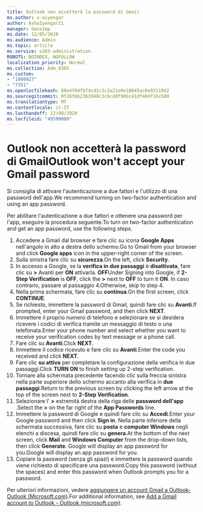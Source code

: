 ```yaml
---
title: Outlook non accetterà la password di Gmail
ms.author: v-aiyengar
author: AshaIyengar21
manager: dansimp
ms.date: 12/05/2020
ms.audience: Admin
ms.topic: article
ms.service: o365-administration
ROBOTS: NOINDEX, NOFOLLOW
localization_priority: Normal
ms.collection: Adm_O365
ms.custom:
- "1800027"
- "7351"
ms.openlocfilehash: 60e4f04fbf4cd2c3c2a21e6e18845ac6e93119d2
ms.sourcegitcommit: 0f26f6b23b3d48c3c6cddf98bc41df484f16cb00
ms.translationtype: MT
ms.contentlocale: it-IT
ms.lasthandoff: 12/08/2020
ms.locfileid: "49599080"
---
```

# <a name="outlook-wont-accept-your-gmail-password"></a><span data-ttu-id="0e265-102">Outlook non accetterà la password di Gmail</span><span class="sxs-lookup"><span data-stu-id="0e265-102">Outlook won't accept your Gmail password</span></span>

<span data-ttu-id="0e265-103">Si consiglia di attivare l'autenticazione a due fattori e l'utilizzo di una password dell'app.</span><span class="sxs-lookup"><span data-stu-id="0e265-103">We recommend turning on two-factor authentication and using an app password.</span></span>

<span data-ttu-id="0e265-104">Per abilitare l'autenticazione a due fattori e ottenere una password per l'app, eseguire la procedura seguente.</span><span class="sxs-lookup"><span data-stu-id="0e265-104">To turn on two-factor authentication and get an app password, use the following steps.</span></span>

1. <span data-ttu-id="0e265-105">Accedere a Gmail dal browser e fare clic su icona **Google Apps** nell'angolo in alto a destra dello schermo.</span><span class="sxs-lookup"><span data-stu-id="0e265-105">Go to Gmail from your browser and click **Google apps** icon in the upper-right corner of the screen.</span></span>
1. <span data-ttu-id="0e265-106">Sulla sinistra fare clic su **sicurezza**.</span><span class="sxs-lookup"><span data-stu-id="0e265-106">On the left, click **Security**.</span></span>
1. <span data-ttu-id="0e265-107">In accesso a Google, se la **verifica in due passaggi** è **disattivata**, fare clic su **>** Avanti per **ON** attivarla. **OFF**</span><span class="sxs-lookup"><span data-stu-id="0e265-107">Under Signing into Google, if **2-Step Verification** is **OFF**, click the **>** next to **OFF** to turn it **ON**.</span></span> <span data-ttu-id="0e265-108">In caso contrario, passare al passaggio 4.</span><span class="sxs-lookup"><span data-stu-id="0e265-108">Otherwise, skip to step 4.</span></span>
1. <span data-ttu-id="0e265-109">Nella prima schermata, fare clic su **continua**.</span><span class="sxs-lookup"><span data-stu-id="0e265-109">On the first screen, click **CONTINUE**.</span></span>
1. <span data-ttu-id="0e265-110">Se richiesto, immettere la password di Gmail, quindi fare clic su **Avanti**.</span><span class="sxs-lookup"><span data-stu-id="0e265-110">If prompted, enter your Gmail password, and then click **NEXT**.</span></span>
1. <span data-ttu-id="0e265-111">Immettere il proprio numero di telefono e selezionare se si desidera ricevere i codici di verifica tramite un messaggio di testo o una telefonata.</span><span class="sxs-lookup"><span data-stu-id="0e265-111">Enter your phone number and select whether you want to receive your verification codes by text message or a phone call.</span></span>
1. <span data-ttu-id="0e265-112">Fare clic su **Avanti**.</span><span class="sxs-lookup"><span data-stu-id="0e265-112">Click **NEXT**.</span></span>
1. <span data-ttu-id="0e265-113">Immettere il codice ricevuto e fare clic su **Avanti**.</span><span class="sxs-lookup"><span data-stu-id="0e265-113">Enter the code you received and click **NEXT**.</span></span>
1. <span data-ttu-id="0e265-114">Fare clic **su attiva** per completare la configurazione della verifica in due passaggi.</span><span class="sxs-lookup"><span data-stu-id="0e265-114">Click **TURN ON** to finish setting up 2-step verification.</span></span>
1. <span data-ttu-id="0e265-115">Tornare alla schermata precedente facendo clic sulla freccia sinistra nella parte superiore dello schermo accanto alla verifica in **due passaggi**.</span><span class="sxs-lookup"><span data-stu-id="0e265-115">Return to the previous screen by clicking the left arrow at the top of the screen next to **2-Step Verification**.</span></span>
1. <span data-ttu-id="0e265-116">Selezionare l' **>** estremità destra della riga delle **password dell'app** .</span><span class="sxs-lookup"><span data-stu-id="0e265-116">Select the **>** on the far right of the **App Passwords** line.</span></span>
1. <span data-ttu-id="0e265-117">Immettere la password di Google e quindi fare clic su **Accedi**.</span><span class="sxs-lookup"><span data-stu-id="0e265-117">Enter your Google password and then click **Sign in**.</span></span> <span data-ttu-id="0e265-118">Nella parte inferiore della schermata successiva, fare clic su **posta** e **computer Windows** negli elenchi a discesa, quindi fare clic su **genera**.</span><span class="sxs-lookup"><span data-stu-id="0e265-118">At the bottom of the next screen, click **Mail** and **Windows Computer** from the drop-down lists, then click **Generate**.</span></span>
<span data-ttu-id="0e265-119">Google will display an app password for you.</span><span class="sxs-lookup"><span data-stu-id="0e265-119">Google will display an app password for you.</span></span> 
13. <span data-ttu-id="0e265-120">Copiare la password (senza gli spazi) e immettere la password quando viene richiesto di specificare una password.</span><span class="sxs-lookup"><span data-stu-id="0e265-120">Copy this password (without the spaces) and enter this password when Outlook prompts you for a password.</span></span>

<span data-ttu-id="0e265-121">Per ulteriori informazioni, vedere [aggiungere un account Gmail a Outlook-Outlook (Microsoft.com)](https://support.microsoft.com/office/add-a-gmail-account-to-outlook-70191667-9c52-4581-990e-e30318c2c081).</span><span class="sxs-lookup"><span data-stu-id="0e265-121">For additional information, see [Add a Gmail account to Outlook - Outlook (microsoft.com)](https://support.microsoft.com/office/add-a-gmail-account-to-outlook-70191667-9c52-4581-990e-e30318c2c081).</span></span>
